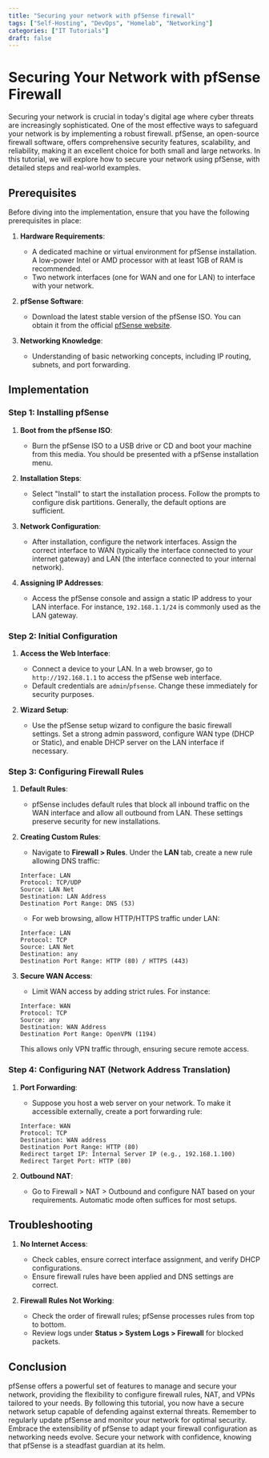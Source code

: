 ```yaml
---
title: "Securing your network with pfSense firewall"
tags: ["Self-Hosting", "DevOps", "Homelab", "Networking"]
categories: ["IT Tutorials"]
draft: false
---
```




# Securing Your Network with pfSense Firewall

Securing your network is crucial in today's digital age where cyber threats are increasingly sophisticated. One of the most effective ways to safeguard your network is by implementing a robust firewall. pfSense, an open-source firewall software, offers comprehensive security features, scalability, and reliability, making it an excellent choice for both small and large networks. In this tutorial, we will explore how to secure your network using pfSense, with detailed steps and real-world examples.

## Prerequisites

Before diving into the implementation, ensure that you have the following prerequisites in place:

1. **Hardware Requirements**: 
    - A dedicated machine or virtual environment for pfSense installation. A low-power Intel or AMD processor with at least 1GB of RAM is recommended.
    - Two network interfaces (one for WAN and one for LAN) to interface with your network.

2. **pfSense Software**: 
    - Download the latest stable version of the pfSense ISO. You can obtain it from the official [pfSense website](https://www.pfsense.org/download/).

3. **Networking Knowledge**:
    - Understanding of basic networking concepts, including IP routing, subnets, and port forwarding.

## Implementation

### Step 1: Installing pfSense

1. **Boot from the pfSense ISO**:
   - Burn the pfSense ISO to a USB drive or CD and boot your machine from this media. You should be presented with a pfSense installation menu.

2. **Installation Steps**:
   - Select "Install" to start the installation process. Follow the prompts to configure disk partitions. Generally, the default options are sufficient.

3. **Network Configuration**:
   - After installation, configure the network interfaces. Assign the correct interface to WAN (typically the interface connected to your internet gateway) and LAN (the interface connected to your internal network).

4. **Assigning IP Addresses**:
   - Access the pfSense console and assign a static IP address to your LAN interface. For instance, `192.168.1.1/24` is commonly used as the LAN gateway.

### Step 2: Initial Configuration

1. **Access the Web Interface**:
   - Connect a device to your LAN. In a web browser, go to `http://192.168.1.1` to access the pfSense web interface.
   - Default credentials are `admin`/`pfsense`. Change these immediately for security purposes.

2. **Wizard Setup**:
   - Use the pfSense setup wizard to configure the basic firewall settings. Set a strong admin password, configure WAN type (DHCP or Static), and enable DHCP server on the LAN interface if necessary.

### Step 3: Configuring Firewall Rules

1. **Default Rules**:
   - pfSense includes default rules that block all inbound traffic on the WAN interface and allow all outbound from LAN. These settings preserve security for new installations.

2. **Creating Custom Rules**:
   - Navigate to **Firewall > Rules**. Under the **LAN** tab, create a new rule allowing DNS traffic:
   ```shell
   Interface: LAN
   Protocol: TCP/UDP
   Source: LAN Net
   Destination: LAN Address
   Destination Port Range: DNS (53)
   ```
   - For web browsing, allow HTTP/HTTPS traffic under LAN:
   ```shell
   Interface: LAN
   Protocol: TCP
   Source: LAN Net
   Destination: any
   Destination Port Range: HTTP (80) / HTTPS (443)
   ```

3. **Secure WAN Access**:
   - Limit WAN access by adding strict rules. For instance:
   ```shell
   Interface: WAN
   Protocol: TCP
   Source: any
   Destination: WAN Address
   Destination Port Range: OpenVPN (1194)
   ```
   This allows only VPN traffic through, ensuring secure remote access.

### Step 4: Configuring NAT (Network Address Translation)

1. **Port Forwarding**:
   - Suppose you host a web server on your network. To make it accessible externally, create a port forwarding rule:
   ```shell
   Interface: WAN
   Protocol: TCP
   Destination: WAN address
   Destination Port Range: HTTP (80)
   Redirect target IP: Internal Server IP (e.g., 192.168.1.100)
   Redirect Target Port: HTTP (80)
   ```

2. **Outbound NAT**:
   - Go to Firewall > NAT > Outbound and configure NAT based on your requirements. Automatic mode often suffices for most setups.

## Troubleshooting

1. **No Internet Access**:
   - Check cables, ensure correct interface assignment, and verify DHCP configurations.
   - Ensure firewall rules have been applied and DNS settings are correct.

2. **Firewall Rules Not Working**:
   - Check the order of firewall rules; pfSense processes rules from top to bottom.
   - Review logs under **Status > System Logs > Firewall** for blocked packets.

## Conclusion

pfSense offers a powerful set of features to manage and secure your network, providing the flexibility to configure firewall rules, NAT, and VPNs tailored to your needs. By following this tutorial, you now have a secure network setup capable of defending against external threats. Remember to regularly update pfSense and monitor your network for optimal security. Embrace the extensibility of pfSense to adapt your firewall configuration as networking needs evolve. Secure your network with confidence, knowing that pfSense is a steadfast guardian at its helm.
```
